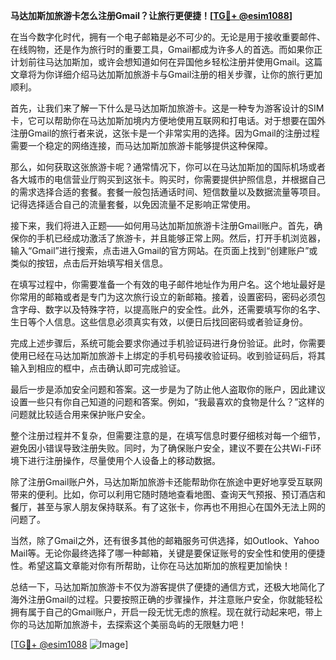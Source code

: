 **马达加斯加旅游卡怎么注册Gmail？让旅行更便捷！[[TG💪+ @esim1088](https://t.me/s/esim1088)]**

在当今数字化时代，拥有一个电子邮箱是必不可少的。无论是用于接收重要邮件、在线购物，还是作为旅行时的重要工具，Gmail都成为许多人的首选。而如果你正计划前往马达加斯加，或许会想知道如何在异国他乡轻松注册并使用Gmail。这篇文章将为你详细介绍马达加斯加旅游卡与Gmail注册的相关步骤，让你的旅行更加顺利。

首先，让我们来了解一下什么是马达加斯加旅游卡。这是一种专为游客设计的SIM卡，它可以帮助你在马达加斯加境内方便地使用互联网和打电话。对于想要在国外注册Gmail的旅行者来说，这张卡是一个非常实用的选择。因为Gmail的注册过程需要一个稳定的网络连接，而马达加斯加旅游卡能够提供这种保障。

那么，如何获取这张旅游卡呢？通常情况下，你可以在马达加斯加的国际机场或者各大城市的电信营业厅购买到这张卡。购买时，你需要提供护照信息，并根据自己的需求选择合适的套餐。套餐一般包括通话时间、短信数量以及数据流量等项目。记得选择适合自己的流量套餐，以免因流量不足影响正常使用。

接下来，我们将进入正题——如何用马达加斯加旅游卡注册Gmail账户。首先，确保你的手机已经成功激活了旅游卡，并且能够正常上网。然后，打开手机浏览器，输入“Gmail”进行搜索，点击进入Gmail的官方网站。在页面上找到“创建账户”或类似的按钮，点击后开始填写相关信息。

在填写过程中，你需要准备一个有效的电子邮件地址作为用户名。这个地址最好是你常用的邮箱或者是专门为这次旅行设立的新邮箱。接着，设置密码，密码必须包含字母、数字以及特殊字符，以提高账户的安全性。此外，还需要填写你的名字、生日等个人信息。这些信息必须真实有效，以便日后找回密码或者验证身份。

完成上述步骤后，系统可能会要求你通过手机验证码进行身份验证。此时，你需要使用已经在马达加斯加旅游卡上绑定的手机号码接收验证码。收到验证码后，将其输入到相应的框中，点击确认即可完成验证。

最后一步是添加安全问题和答案。这一步是为了防止他人盗取你的账户，因此建议设置一些只有你自己知道的问题和答案。例如，“我最喜欢的食物是什么？”这样的问题就比较适合用来保护账户安全。

整个注册过程并不复杂，但需要注意的是，在填写信息时要仔细核对每一个细节，避免因小错误导致注册失败。同时，为了确保账户安全，建议不要在公共Wi-Fi环境下进行注册操作，尽量使用个人设备上的移动数据。

除了注册Gmail账户外，马达加斯加旅游卡还能帮助你在旅途中更好地享受互联网带来的便利。比如，你可以利用它随时随地查看地图、查询天气预报、预订酒店和餐厅，甚至与家人朋友保持联系。有了这张卡，你再也不用担心在国外无法上网的问题了。

当然，除了Gmail之外，还有很多其他的邮箱服务可供选择，如Outlook、Yahoo Mail等。无论你最终选择了哪一种邮箱，关键是要保证账号的安全性和使用的便捷性。希望这篇文章能对你有所帮助，让你在马达加斯加的旅程更加愉快！

总结一下，马达加斯加旅游卡不仅为游客提供了便捷的通信方式，还极大地简化了海外注册Gmail的过程。只要按照正确的步骤操作，并注意账户安全，你就能轻松拥有属于自己的Gmail账户，开启一段无忧无虑的旅程。现在就行动起来吧，带上你的马达加斯加旅游卡，去探索这个美丽岛屿的无限魅力吧！

[[TG💪+ @esim1088](https://t.me/s/esim1088) ![Image](https://i.postimg.cc/4NQfJmqS/Snipaste-2025-05-13-00-14-12.png)]